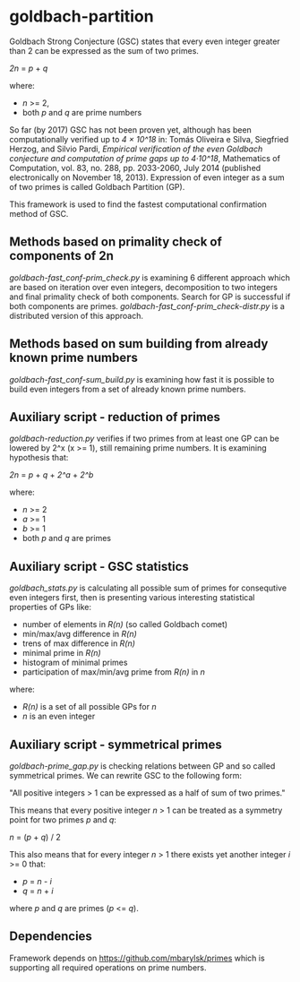 # goldbach-partition

Goldbach Strong Conjecture (GSC) states that every even integer greater than 2 can be expressed as the sum of two primes.

_2n_ = _p_ + _q_

where:

  * _n_ >= 2, 
  * both _p_ and _q_ are prime numbers 

So far (by 2017) GSC has not been proven yet, although has been computationally verified up to _4 × 10^18_ in: 
Tomás Oliveira e Silva, Siegfried Herzog, and Silvio Pardi, _Empirical verification of the even Goldbach conjecture 
and computation of prime gaps up to 4·10^18_, Mathematics of Computation, vol. 83, no. 288, pp. 2033-2060, July 2014 
(published electronically on November 18, 2013).
Expression of even integer as a sum of two primes is called Goldbach Partition (GP).

This framework is used to find the fastest computational confirmation method of GSC.
  
## Methods based on primality check of components of 2n

_goldbach-fast_conf-prim_check.py_ is examining 6 different approach which are based on iteration over even integers, decomposition to two integers and final primality check of both components.
Search for GP is successful if both components are primes. _goldbach-fast_conf-prim_check-distr.py_ is a distributed version of this approach.

## Methods based on sum building from already known prime numbers

_goldbach-fast_conf-sum_build.py_ is examining how fast it is possible to build even integers from a set of already known prime numbers.

## Auxiliary script - reduction of primes

_goldbach-reduction.py_ verifies if two primes from at least one GP can be lowered by 2^x (x >= 1), still remaining prime numbers. It is examining hypothesis that:

_2n_ = _p_ + _q_ + _2^a_ + _2^b_

where:

  * _n_ >= 2
  * _a_ >= 1
  * _b_ >= 1
  * both _p_ and _q_ are primes

## Auxiliary script - GSC statistics

_goldbach_stats.py_ is calculating all possible sum of primes for consequtive even integers first, then is presenting various interesting statistical properties of GPs like:

  * number of elements in _R(n)_ (so called Goldbach comet)
  * min/max/avg difference in _R(n)_
  * trens of max difference in _R(n)_
  * minimal prime in _R(n)_
  * histogram of minimal primes
  * participation of max/min/avg prime from _R(n)_ in _n_

where:

  * _R(n)_ is a set of all possible GPs for _n_
  * _n_ is an even integer

## Auxiliary script - symmetrical primes

_goldbach-prime_gap.py_ is checking relations between GP and so called symmetrical primes. We can rewrite GSC to the following form: 

 "All positive integers > 1 can be expressed as a half of sum of two primes."

This means that every positive integer _n_ > 1 can be treated as a symmetry point for two primes _p_ and _q_:

_n_ = (_p_ + _q_) / 2
 
This also means that for every integer _n_ > 1 there exists yet another integer _i_ >= 0 that:

 * _p_ = _n_ - _i_
 * _q_ = _n_ + _i_

where _p_ and _q_ are primes (_p_ <= _q_).
  
## Dependencies

Framework depends on https://github.com/mbarylsk/primes which is supporting all required operations on prime numbers.
